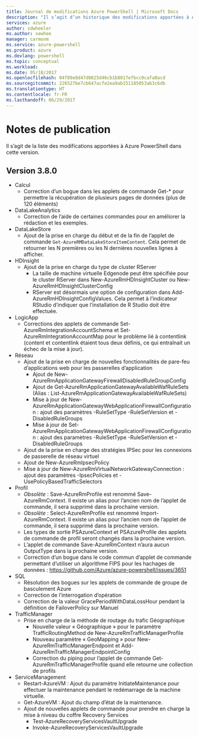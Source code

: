 ```yaml
---
title: Journal de modifications Azure PowerShell | Microsoft Docs
description: "Il s’agit d’un historique des modifications apportées à Azure PowerShell dans la dernière version."
services: azure
author: sdwheeler
ms.author: sewhee
manager: carmonm
ms.service: azure-powershell
ms.product: azure
ms.devlang: powershell
ms.topic: conceptual
ms.workload: 
ms.date: 05/18/2017
ms.openlocfilehash: 04f89e8d47d0825d46cb1b8817efbcc0cafa0acd
ms.sourcegitcommit: 226527be7cb647acfe2ea9ab151185053ab3c6db
ms.translationtype: HT
ms.contentlocale: fr-FR
ms.lasthandoff: 06/29/2017
---
```

# <a name="release-notes"></a>Notes de publication

Il s’agit de la liste des modifications apportées à Azure PowerShell dans cette version.

## <a name="version-380"></a>Version 3.8.0
* Calcul
  - Correction d’un bogue dans les applets de commande Get-* pour permettre la récupération de plusieurs pages de données (plus de 120 éléments)
* DataLakeAnalytics
  - Correction de l’aide de certaines commandes pour en améliorer la rédaction et les exemples.
* DataLakeStore
  - Ajout de la prise en charge du début et de la fin de l’applet de commande `Get-AzureRMDataLakeStoreItemContent`. Cela permet de retourner les N premières ou les N dernières nouvelles lignes à afficher.
* HDInsight
  - Ajout de la prise en charge du type de cluster RServer
    + La taille de machine virtuelle Edgenode peut être spécifiée pour le cluster RServer dans New-AzureRmHDInsightCluster ou New-AzureRmHDInsightClusterConfig
    + RServer est désormais une option de configuration dans Add-AzureRmHDInsightConfigValues. Cela permet à l’indicateur RStudio d’indiquer que l’installation de R Studio doit être effectuée.
* LogicApp
  - Corrections des applets de commande Set-AzureRmIntegrationAccountSchema et Set-AzureRmIntegrationAccountMap pour le problème lié à contentlink (content et contentlink étaient tous deux définis, ce qui entraînait un échec de la mise à jour).
* Réseau
  - Ajout de la prise en charge de nouvelles fonctionnalités de pare-feu d’applications web pour les passerelles d’application
    + Ajout de New-AzureRmApplicationGatewayFirewallDisabledRuleGroupConfig
    + Ajout de Get-AzureRmApplicationGatewayAvailableWafRuleSets (Alias : List-AzureRmApplicationGatewayAvailableWafRuleSets)
    + Mise à jour de New-AzureRmApplicationGatewayWebApplicationFirewallConfiguration : ajout des paramètres -RuleSetType -RuleSetVersion et -DisabledRuleGroups
    + Mise à jour de Set-AzureRmApplicationGatewayWebApplicationFirewallConfiguration : ajout des paramètres -RuleSetType -RuleSetVersion et -DisabledRuleGroups
  - Ajout de la prise en charge des stratégies IPSec pour les connexions de passerelle de réseau virtuel
  - Ajout de New-AzureRmIpsecPolicy
  - Mise à jour de New-AzureRmVirtualNetworkGatewayConnection : ajout des paramètres -IpsecPolicies et -UsePolicyBasedTrafficSelectors
* Profil
  - *Obsolète* : Save-AzureRmProfile est renommé Save-AzureRmContext. Il existe un alias pour l’ancien nom de l’applet de commande, il sera supprimé dans la prochaine version.
  - *Obsolète* : Select-AzureRmProfile est renommé Import-AzureRmContext. Il existe un alias pour l’ancien nom de l’applet de commande, il sera supprimé dans la prochaine version.
  - Les types de sortie PSAzureContext et PSAzureProfile des applets de commande de profil seront changés dans la prochaine version.
  - L’applet de commande Save-AzureRmContext n’aura aucun OutputType dans la prochaine version.
  - Correction d’un bogue dans le code commun d’applet de commande permettant d’utiliser un algorithme FIPS pour les hachages de données : https://github.com/Azure/azure-powershell/issues/3651
* SQL
  - Résolution des bogues sur les applets de commande de groupe de basculement Azure
  - Correction de l’interrogation d’opération
  - Correction de la valeur GracePeriodWithDataLossHour pendant la définition de FailoverPolicy sur Manuel
* TrafficManager
  - Prise en charge de la méthode de routage du trafic Géographique
    + Nouvelle valeur « Géographique » pour le paramètre TrafficRoutingMethod de New-AzureRmTrafficManagerProfile
    + Nouveau paramètre « GeoMapping » pour New-AzureRmTrafficManagerEndpoint et Add-AzureRmTrafficManagerEndpointConfig
    + Correction du piping pour l’applet de commande Get-AzureRmTrafficManagerProfile quand elle retourne une collection de profils
* ServiceManagement
  - Restart-AzureVM : Ajout du paramètre InitiateMaintenance pour effectuer la maintenance pendant le redémarrage de la machine virtuelle.
  - Get-AzureVM : Ajout du champ d’état de la maintenance.
  - Ajout de nouvelles applets de commande pour prendre en charge la mise à niveau du coffre Recovery Services
    + Test-AzureRecoveryServicesVaultUpgrade
    + Invoke-AzureRecoveryServicesVaultUpgrade
